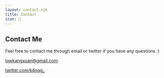 ```yaml
---
layout: contact.njk
title: Contact
icon: 🤙
---
```

## Contact Me
Feel free to contact me through email or twitter if you have any questions :)

<div class="p-exclude">
    <p><a href="mailto: lowkangxuan@gmail.com">lowkangxuan@gmail.com</a></p>
    <p><a href="https://twitter.com/k4ngg_">twitter.com/k4ngg_</a></p>
</div>

